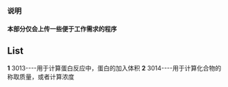 ### 说明

####  本部分仅会上传一些便于工作需求的程序

## List

**1** 3013----用于计算蛋白反应中，蛋白的加入体积
**2** 3014----用于计算化合物的称取质量，或者计算浓度
